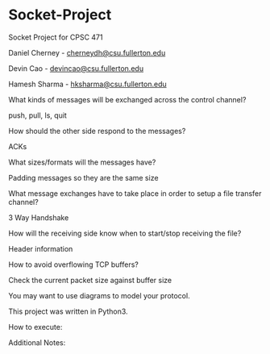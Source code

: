 # Socket-Project
Socket Project for CPSC 471

Daniel Cherney - cherneydh@csu.fullerton.edu

Devin  Cao     - devincao@csu.fullerton.edu

Hamesh Sharma  - hksharma@csu.fullerton.edu


What kinds of messages will be exchanged across the control channel?

push, pull, ls, quit

How should the other side respond to the messages?

ACKs

What sizes/formats will the messages have?

Padding messages so they are the same size

What message exchanges have to take place in order to setup a file transfer channel?

3 Way Handshake

How will the receiving side know when to start/stop receiving the file?

Header information

How to avoid overflowing TCP buffers?

Check the current packet size against buffer size

You may want to use diagrams to model your protocol.

This project was written in Python3.

How to execute:

Additional Notes:
